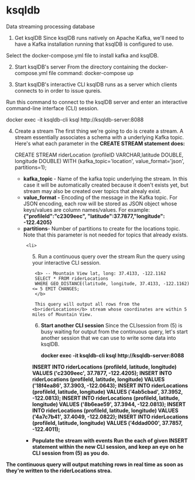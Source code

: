 # ksqldb
Data streaming processing database 

1. Get ksqlDB 
Since ksqlDB runs natively on Apache Kafka, we'll need to have a Kafka installation running that ksqlDB is configured to use.

Select the docker-compose.yml file to install kafka and ksqlDB. 

2. Start ksqlDB's server 
From the directory containing the docker-compose.yml file 
command: docker-compose up 

3. Start ksqlDB's interactive CLI 
ksqlDB runs as a server which clients connects to in order to issue qureis. 

Run this command to connect to the ksqlDB server and enter an interactive command-line interface (CLI) session. 

docker exec -it ksqldb-cli ksql http://ksqldb-server:8088 

4. Create a stream 
    The first thing we're going to do is create a stream. A stream essentially associates a schema with a underlying Kafka topic. Here's what each parameter in the <b> CREATE STREAM statement does: </b>

    CREATE STREAM riderLocation (profileID VARCHAR,latitude DOUBLE, longitude DOUBLE)
        WITH (kafka_topic='location', value_format='json', partitions=1); 

    <ul>
        <li><b>kafka_topic </b> - Name of the kafka topic underlying the stream. In this case it will be automatically created because it doen't exists yet, but stream may also be created over topics that alrealy exist.</li>
        <li><b>value_format -</b> Encoding of the message in the Kafka topic. For JSON encoding, each row will be stored as JSON object whose keys/values are column names/values.
        For example: <b> {"profileId":"c2309eec",
        "latitude":37.7877,"longitude": -122.4205}
        </b>
        </li>
        <li><b>partitions</b>- Number of partitions to create for the locations topic. Note that this parameter is not needed for topics that already exists.
        
        <li>
    <ul>
    5. Run a continuous query over the stream 
        Run the query using your interactive CLI session. 
        
        <b> -- Mountain View lat, long: 37.4133, -122.1162
        SELECT * FROM riderLocations
        WHERE GEO_DISTANCE(latitude, longitude, 37.4133, -122.1162) <= 5 EMIT CHANGES;
        </b>

        This query will output all rows from the <b>riderLocations</b> stream whose coordinates are within 5 miles of Mountain View. 

    6. <b>Start another CLI session</b> 
        Since the CLIsession from  (5) is busy waiting for output from the continuous query, let's start another session that we can use to write some data into ksqlDB.

        <b>docker exec -it ksqldb-cli ksql http://ksqldb-server:8088 

    
    INSERT INTO riderLocations (profileId, latitude, longitude) VALUES ('c2309eec', 37.7877, -122.4205);
INSERT INTO riderLocations (profileId, latitude, longitude) VALUES ('18f4ea86', 37.3903, -122.0643);
INSERT INTO riderLocations (profileId, latitude, longitude) VALUES ('4ab5cbad', 37.3952, -122.0813);
INSERT INTO riderLocations (profileId, latitude, longitude) VALUES ('8b6eae59', 37.3944, -122.0813);
INSERT INTO riderLocations (profileId, latitude, longitude) VALUES ('4a7c7b41', 37.4049, -122.0822);
INSERT INTO riderLocations (profileId, latitude, longitude) VALUES ('4ddad000', 37.7857, -122.4011); 

7. <b> Populate the stream with events </b>
Run the each of given INSERT statement within the new CLI session, and  keep an eye on he CLI session from (5) as you do. 

The continuous query will output matching rows in real time as soon as they're written to the riderLocations strea. 
